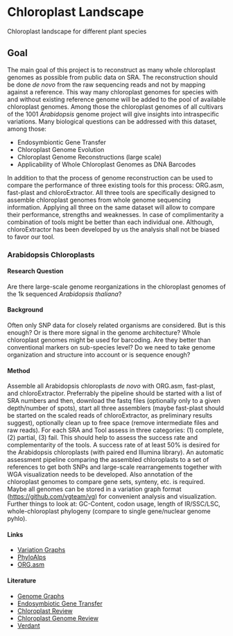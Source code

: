# Chloroplast Landscape
Chloroplast landscape for different plant species

## Goal
The main goal of this project is to reconstruct as many whole chloroplast genomes as possible from public data on SRA.
The reconstruction should be done *de novo* from the raw sequencing reads and not by mapping against a reference.
This way many chloroplast genomes for species with and without existing reference genome will be added to the pool of available chloroplast genomes.
Among those the chloroplast genomes of all cultivars of the 1001 *Arabidopsis* genome project will give insights into intraspecific variations.
Many biological questions can be addressed with this dataset, among those:
 - Endosymbiontic Gene Transfer
 - Chloroplast Genome Evolution
 - Chloroplast Genome Reconstructions (large scale)
 - Applicability of Whole Chloroplast Genomes as DNA Barcodes

In addition to that the process of genome reconstruction can be used to compare the performance of three existing tools for this process: ORG.asm, fast-plast and chloroExtractor.
All three tools are specifically designed to assemble chloroplast genomes from whole genome sequencing information.
Applying all three on the same dataset will allow to compare their performance, strengths and weaknesses.
In case of complimentarity a combination of tools might be better than each individual one.
Although, chloroExtractor has been developed by us the analysis shall not be biased to favor our tool.

### Arabidopsis Chloroplasts
#### Research Question
Are there large-scale genome reorganizations in the chloroplast genomes of the 1k sequenced *Arabidopsis thaliana*?

#### Background
Often only SNP data for closely related organisms are considered.
But is this enough? Or is there more signal in the genome architecture?
Whole chloroplast genomes might be used for barcoding.
Are they better than conventional markers on sub-species level?
Do we need to take genome organization and structure into account or is sequence enough?

#### Method
Assemble all Arabidopsis chloroplasts *de novo* with ORG.asm, fast-plast, and chloroExtractor.
Preferrably the pipeline should be started with a list of SRA numbers and then, download the fastq files (optionally only to a given depth/number of spots), start all three assemblers (maybe fast-plast should be started on the scaled reads of chloroExtractor, as preliminary results suggest), optionally clean up to free space (remove intermediate files and raw reads).
For each SRA and Tool assess in three categories: (1) complete, (2) partial, (3) fail.
This should help to assess the success rate and complementarity of the tools.
A success rate of at least 50% is desired for the Arabidopsis chloroplasts (with paired end Illumina library).
An automatic assessment pipeline comparing the assembled chloroplasts to a set of references to get both SNPs and large-scale rearrangements together with WGA visualization needs to be developed.
Also annotation of the chloroplast genomes to compare gene sets, synteny, etc. is required.
Maybe all genomes can be stored in a variation graph format (https://github.com/vgteam/vg) for convenient analysis and visualization.
Further things to look at: GC-Content, codon usage, length of IR/SSC/LSC, whole-chloroplast phylogeny (compare to single gene/nuclear genome pyhlo).

#### Links
 - [Variation Graphs](https://github.com/vgteam/vg)
 - [PhyloAlps](http://phyloalps.org/)
 - [ORG.asm](http://pythonhosted.org/ORG.asm/index.html)

#### Literature
 - [Genome Graphs](http://dx.doi.org/10.1101/101378)
 - [Endosymbiotic Gene Transfer](https://www.nature.com/articles/nrg1271)
 - [Chloroplast Review](https://dx.doi.org/10.12703%2FP6-40)
 - [Chloroplast Genome Review](https://doi.org/10.1186/s13059-016-1004-2)
 - [Verdant](https://doi.org/10.1093/bioinformatics/btw583)

